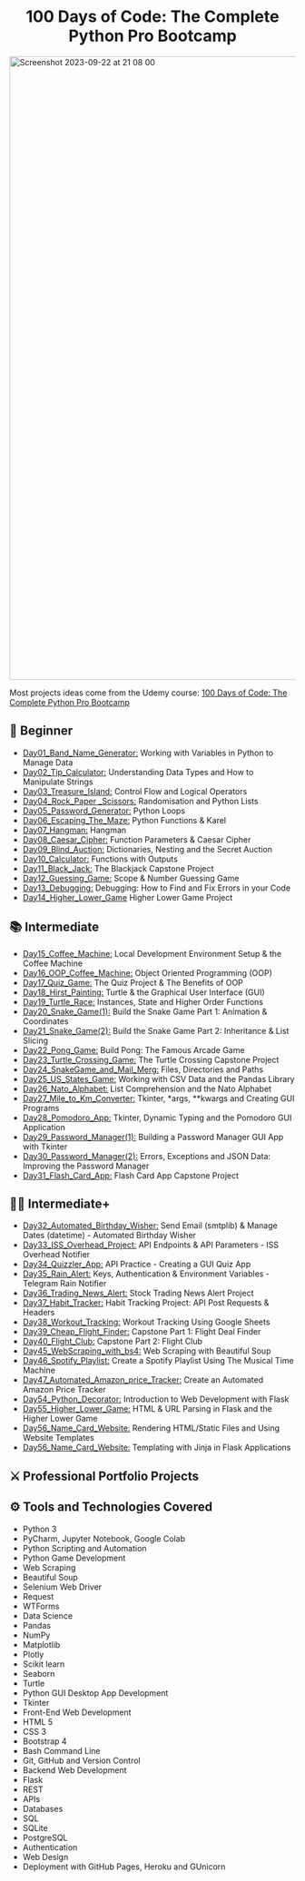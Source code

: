 <h1 align="center">100 Days of Code: The Complete Python Pro Bootcamp
</h1>

<img width="1099" alt="Screenshot 2023-09-22 at 21 08 00" src="https://github.com/Nasim-RN/100_Days_of_Python/assets/132076501/710d70cd-ef02-4bcf-84ac-ea24e3a60ca0">

Most projects ideas come from the Udemy course: [100 Days of Code: The Complete Python Pro Bootcamp](https://www.udemy.com/course/100-days-of-code/)


## 🔰 Beginner 
- [Day01_Band_Name_Generator:](https://github.com/Nasim-RN/100_Days_of_Python/tree/db11d43c1cf08fb02d677e62cd89ca78a093b12e/Day01_Band_Name_Generator) Working with Variables in Python to Manage Data
- [Day02_Tip_Calculator:](https://github.com/Nasim-RN/100_Days_of_Python/tree/0e707df4c3e65d7d50ba831685ca8fc8065e292c/Day02_Tip_Calculator) Understanding Data Types and How to Manipulate Strings
- [Day03_Treasure_Island:](https://github.com/Nasim-RN/100_Days_of_Python/tree/0e707df4c3e65d7d50ba831685ca8fc8065e292c/Day03_Treasure_Island) Control Flow and Logical Operators
- [Day04_Rock_Paper _Scissors:](https://github.com/Nasim-RN/100_Days_of_Python/tree/0e707df4c3e65d7d50ba831685ca8fc8065e292c/Day04_Rock_Paper%20_Scissors) Randomisation and Python Lists
- [Day05_Password_Generator:](https://github.com/Nasim-RN/100_Days_of_Python/tree/0e707df4c3e65d7d50ba831685ca8fc8065e292c/Day05_Password_Generator) Python Loops
- [Day06_Escaping_The_Maze:](https://github.com/Nasim-RN/100_Days_of_Python/tree/0e707df4c3e65d7d50ba831685ca8fc8065e292c/Day06_Escaping_The_Maze) Python Functions & Karel
- [Day07_Hangman:](https://github.com/Nasim-RN/100_Days_of_Python/tree/0e707df4c3e65d7d50ba831685ca8fc8065e292c/Day07_Hangman) Hangman
- [Day08_Caesar_Cipher:](https://github.com/Nasim-RN/100_Days_of_Python/tree/0e707df4c3e65d7d50ba831685ca8fc8065e292c/Day08_Caesar_Cipher) Function Parameters & Caesar Cipher
- [Day09_Blind_Auction:](https://github.com/Nasim-RN/100_Days_of_Python/tree/69e78ed072871b843b593ca72b17220c1096f66c/Day09_Blind_Auction) Dictionaries, Nesting and the Secret Auction
- [Day10_Calculator:](https://github.com/Nasim-RN/100_Days_of_Python/tree/20b8af562d1a91e71d52935ef37605666ec0f13c/Day10_Calculator) Functions with Outputs
- [Day11_Black_Jack:](https://github.com/Nasim-RN/100_Days_of_Python/tree/0e707df4c3e65d7d50ba831685ca8fc8065e292c/Day11_Black_Jack) The Blackjack Capstone Project
- [Day12_Guessing_Game:](https://github.com/Nasim-RN/100_Days_of_Python/tree/9c8da4de0016f8c5ae4779c617d2624655fe8819/Day12_Guessing_Game) Scope & Number Guessing Game
- [Day13_Debugging:](https://github.com/Nasim-RN/100_Days_of_Python/tree/8f67ed1bb5650eafa400cb34415348e43bb3eead/Day13_Debugging) Debugging: How to Find and Fix Errors in your Code
- [Day14_Higher_Lower_Game](https://github.com/Nasim-RN/100_Days_of_Python/tree/9c8da4de0016f8c5ae4779c617d2624655fe8819/Day14_Higher_Lower_Game) Higher Lower Game Project

## 📚 Intermediate
- [Day15_Coffee_Machine:](https://github.com/Nasim-RN/100_Days_of_Python/tree/0e707df4c3e65d7d50ba831685ca8fc8065e292c/Day12_Guessing_Game) Local Development Environment Setup & the Coffee Machine
- [Day16_OOP_Coffee_Machine:](https://github.com/Nasim-RN/100_Days_of_Python/tree/0e707df4c3e65d7d50ba831685ca8fc8065e292c/Day16_OOP_Coffee_Machine) Object Oriented Programming (OOP)
- [Day17_Quiz_Game:](https://github.com/Nasim-RN/100_Days_of_Python/tree/391dbfe198cbb8816809af521c1b63f774962fe6/Day17_Quiz_Game) The Quiz Project & The Benefits of OOP
- [Day18_Hirst_Painting:](https://github.com/Nasim-RN/100_Days_of_Python/tree/4655065f8a6e7816483832d1da96eff65afbcf49/Day18_Hirst_Painting) Turtle & the Graphical User Interface (GUI)
- [Day19_Turtle_Race:](https://github.com/Nasim-RN/100_Days_of_Python/tree/4655065f8a6e7816483832d1da96eff65afbcf49/Day19_Turtle_Race) Instances, State and Higher Order Functions
- [Day20_Snake_Game(1):](https://github.com/Nasim-RN/100_Days_of_Python/tree/8e138de5e6f05005296fc601ccfe4644b856bb07/Day20_Snake_Game(1)) Build the Snake Game Part 1: Animation & Coordinates
- [Day21_Snake_Game(2):](https://github.com/Nasim-RN/100_Days_of_Python/tree/86b86c41b17a2e769b63f2cfd6f5bf2db97a30ab/Day21_Snake_Game(2)) Build the Snake Game Part 2: Inheritance & List Slicing
- [Day22_Pong_Game:](https://github.com/Nasim-RN/100_Days_of_Python/tree/68f1f7da8074bf62d87b2550aff2a0e63b6af00d/Day22_Pong_Game) Build Pong: The Famous Arcade Game
- [Day23_Turtle_Crossing_Game:](https://github.com/Nasim-RN/100_Days_of_Python/tree/db844dd3b0b26f521b88b947fd29bc46d5346bf1/Day23_Turtle_Crossing_Game) The Turtle Crossing Capstone Project
- [Day24_SnakeGame_and_Mail_Merg:](https://github.com/Nasim-RN/100_Days_of_Python/tree/de34c784ee4317d2624b1f1680f7c2fe42b3987a/Day24_SnakeGame_and_MailMerge) Files, Directories and Paths
- [Day25_US_States_Game:](https://github.com/Nasim-RN/100_Days_of_Python/tree/39986bc1da5322457b690c027cc94b9dc70d8cbf/Day25_US_States_Game) Working with CSV Data and the Pandas Library
- [Day26_Nato_Alphabet:](https://github.com/Nasim-RN/100_Days_of_Python/tree/f34c6e15948c8870cb041fd0135417e8a74495ef/Day26_Nato_Alphabet) List Comprehension and the Nato Alphabet
- [Day27_Mile_to_Km_Converter:](https://github.com/Nasim-RN/100_Days_of_Python/tree/482fa4d081164fb70ba9e1c0fafdc1a764ced25f/Day27_Mile_to_Km_Converter) Tkinter, *args, **kwargs and Creating GUI Programs
- [Day28_Pomodoro_App:](https://github.com/Nasim-RN/100_Days_of_Python/tree/659ea3c2dc994e6f0c5199422d8225e17d406c52/Day28_Pomodoro_App) Tkinter, Dynamic Typing and the Pomodoro GUI Application
- [Day29_Password_Manager(1):](https://github.com/Nasim-RN/100_Days_of_Python/tree/889c374d13332b52095ecce44180d1ce11ecf207/Day29_Password_Manager(1)) Building a Password Manager GUI App with Tkinter
- [Day30_Password_Manager(2):](https://github.com/Nasim-RN/100_Days_of_Python/tree/9048b9d5e80b23a0ecc2e533a43f153035753aa9/Day30_Password_Manager(2)) Errors, Exceptions and JSON Data: Improving the Password Manager
- [Day31_Flash_Card_App:](https://github.com/Nasim-RN/100_Days_of_Python/tree/ce79572d2f87f3be9627215c453ab9217993bec3/Day31_Flash_Card_App) Flash Card App Capstone Project

## 👨‍💻 Intermediate+
- [Day32_Automated_Birthday_Wisher:](https://github.com/Nasim-RN/100_Days_of_Python/tree/68ba07963a3327e2b7b8e3db4d330cbebd4b25c2/Day32_Automated_Birthday_Wisher) Send Email (smtplib) & Manage Dates (datetime) - Automated Birthday Wisher
- [Day33_ISS_Overhead_Project:](https://github.com/Nasim-RN/100_Days_of_Python/tree/8459d7583ea7c6668f731d9af589d63edb317b2f/Day33_ISS_Overhead_Project) API Endpoints & API Parameters - ISS Overhead Notifier
- [Day34_Quizzler_App:](https://github.com/Nasim-RN/100_Days_of_Python/tree/d834af4513136ff491abc915272b54e9c1e32e69/Day34_Quizzler_App) API Practice - Creating a GUI Quiz App
- [Day35_Rain_Alert:](https://github.com/Nasim-RN/100_Days_of_Python/tree/1d7b2abd4a8aaae466d94afdcf664b4a162d6900/Day35_Rain_Alert) Keys, Authentication & Environment Variables - Telegram Rain Notifier
- [Day36_Trading_News_Alert:](https://github.com/Nasim-RN/100_Days_of_Python/tree/7ade7c7b2c95e50df4554bb5351a51224542fac0/Day36_Trading_News_Alert) Stock Trading News Alert Project
- [Day37_Habit_Tracker:](https://github.com/Nasim-RN/100_Days_of_Python/tree/0efebdce5299f6c341982e3ebf6a377fa05b7fee/Day37_Habit_Tracker) Habit Tracking Project: API Post Requests & Headers
- [Day38_Workout_Tracking:](https://github.com/Nasim-RN/100_Days_of_Python/tree/12f0372e2671dbd50ea546bfa864bf916fb5fca2/Day38_Workout_Tracking) Workout Tracking Using Google Sheets
- [Day39_Cheap_Flight_Finder:](https://github.com/Nasim-RN/100_Days_of_Python/tree/92bd9edcfee5900fdd0e45d26029782718cbd874/Day39_Cheap_Flight_Finder) Capstone Part 1: Flight Deal Finder
- [Day40_Flight_Club:](https://github.com/Nasim-RN/100_Days_of_Python/tree/71f49f935015d2e569abbc108e846097a4ab5f36/Day40_Flight_Club) Capstone Part 2: Flight Club
- [Day45_WebScraping_with_bs4:](https://github.com/Nasim-RN/100_Days_of_Python/tree/e93efcec8b2594a8ddac94bad2553d7e690fe65f/Day45_WebScraping_with_bs4) Web Scraping with Beautiful Soup
- [Day46_Spotify_Playlist:](https://github.com/Nasim-RN/100_Days_of_Python/tree/7f299504be3df39266e2d84c7b588c7fb61a892a/Day46_Spotify_Playlist) Create a Spotify Playlist Using The Musical Time Machine
- [Day47_Automated_Amazon_price_Tracker:](https://github.com/Nasim-RN/100_Days_of_Python/tree/9b4747643e261fa041d8981ff48f80de814ee2f0/Day47_Automated_Amazon_price_Tracker) Create an Automated Amazon Price Tracker
- [Day54_Python_Decorator:](https://github.com/Nasim-RN/100_Days_of_Python/tree/20e081037e9dd4b77afccb62024819ca0fc5fc63/Day54_Python_Decorator) Introduction to Web Development with Flask
- [Day55_Higher_Lower_Game:](https://github.com/Nasim-RN/100_Days_of_Python/tree/224d8e9a4878adeedf98dbd5ef823e4f4455b961/Day55_Higher_Lower_Game) HTML & URL Parsing in Flask and the Higher Lower Game
- [Day56_Name_Card_Website:](https://github.com/Nasim-RN/100_Days_of_Python/tree/4ee483ccf715961d8b0d3b583efe375de347b5b8/Day56_Name_Card_Website) Rendering HTML/Static Files and Using Website Templates
- [Day56_Name_Card_Website:](https://github.com/Nasim-RN/100_Days_of_Python/tree/8a864b1f8e2311f10bc02af9093fb5f27bac8318/Day58_TinDog_Startup_Website) Templating with Jinja in Flask Applications



## ⚔ Professional Portfolio Projects

## ⚙ Tools and Technologies Covered
- Python 3
- PyCharm, Jupyter Notebook, Google Colab
- Python Scripting and Automation
- Python Game Development
- Web Scraping
- Beautiful Soup
- Selenium Web Driver
- Request
- WTForms
- Data Science
- Pandas
- NumPy
- Matplotlib
- Plotly
- Scikit learn
- Seaborn
- Turtle
- Python GUI Desktop App Development
- Tkinter
- Front-End Web Development
- HTML 5
- CSS 3
- Bootstrap 4
- Bash Command Line
- Git, GitHub and Version Control
- Backend Web Development
- Flask
- REST
- APIs
- Databases
- SQL
- SQLite
- PostgreSQL
- Authentication
- Web Design
- Deployment with GitHub Pages, Heroku and GUnicorn
